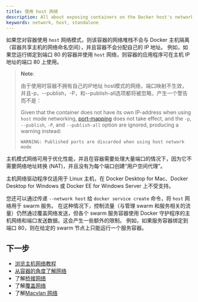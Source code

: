 ```yaml
---
title: 使用 host 网络
description: All about exposing containers on the Docker host's network
keywords: network, host, standalone
---
```


如果您对容器使用 `host` 网络模式，则该容器的网络堆栈不会与 Docker 主机隔离（容器共享主机的网络命名空间），并且容器不会分配自己的 IP 地址。
例如，如果您运行绑定到端口 80 的容器并使用 `host` 网络，则容器的应用程序可在主机 IP 地址的端口 80 上使用。

> **Note**: 
>
> 由于使用时容器不拥有自己的IP地址 host模式的网络，端口映射不生效，并且-p，--publish，-P，和--publish-all选项都将被忽略，产生一个警告而不是：
> 
> Given that the container does not have its own IP-address when using
> `host` mode networking, [port-mapping](overlay.md#publish-ports) does not
> take effect, and the `-p`, `--publish`, `-P`, and `--publish-all` option are
> ignored, producing a warning instead:
>
> ```console
> WARNING: Published ports are discarded when using host network mode
> ```

主机模式网络可用于优化性能，并且在容器需要处理大量端口的情况下，因为它不需要网络地址转换 (NAT)，并且没有为每个端口创建“用户空间代理”。

主机网络驱动程序仅适用于 Linux 主机，在 Docker Desktop for Mac、Docker Desktop for Windows 或 Docker EE for Windows Server 上不受支持。

您还可以通过传递 `--network host` 给 `docker service create` 命令，将 `host` 网络用于 swarm 服务。
在这种情况下，控制流量（与管理 swarm 和服务相关的流量）仍然通过覆盖网络发送，但各个 swarm 服务容器使用 Docker 守护程序的主机网络和端口发送数据。这会产生一些额外的限制。
例如，如果服务容器绑定到端口 80，则在给定的 swarm 节点上只能运行一个服务容器。

## 下一步

- [浏览主机网络教程](network-tutorial-host.md)
- [从容器的角度了解网络](../config/containers/container-networking.md)
- 了解[桥接网络](bridge.md)
- 了解[覆盖网络](overlay.md)
- 了解[Macvlan 网络](macvlan.md)